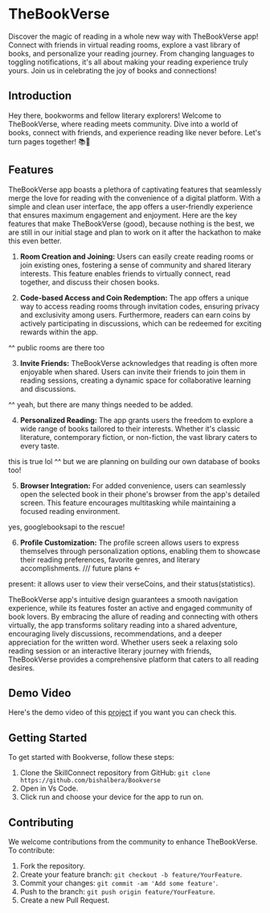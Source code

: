 # TheBookVerse

Discover the magic of reading in a whole new way with TheBookVerse app! Connect with friends in virtual reading rooms, explore a vast library of books, and personalize your reading journey. From changing languages to toggling notifications, it's all about making your reading experience truly yours. Join us in celebrating the joy of books and connections!


## Introduction

Hey there, bookworms and fellow literary explorers! Welcome to TheBookVerse, where reading meets community. Dive into a world of books, connect with friends, and experience reading like never before. Let's turn pages together! 📚🌟


## Features

TheBookVerse app boasts a plethora of captivating features that seamlessly merge the love for reading with the convenience of a digital platform. With a simple and clean user interface, the app offers a user-friendly experience that ensures maximum engagement and enjoyment. Here are the key features that make TheBookVerse (good), because nothing is the best, we are still in our initial stage and plan to work on it after the hackathon to make this even better.

1. **Room Creation and Joining:** Users can easily create reading rooms or join existing ones, fostering a sense of community and shared literary interests. This feature enables friends to virtually connect, read together, and discuss their chosen books.

2. **Code-based Access and Coin Redemption:** The app offers a unique way to access reading rooms through invitation codes, ensuring privacy and exclusivity among users. Furthermore, readers can earn coins by actively participating in discussions, which can be redeemed for exciting rewards within the app.

^^ public rooms are there too

3. **Invite Friends:** TheBookVerse acknowledges that reading is often more enjoyable when shared. Users can invite their friends to join them in reading sessions, creating a dynamic space for collaborative learning and discussions.

^^ yeah, but there are many things needed to be added.

4. **Personalized Reading:** The app grants users the freedom to explore a wide range of books tailored to their interests. Whether it's classic literature, contemporary fiction, or non-fiction, the vast library caters to every taste.

this is true lol ^^
but we are planning on building our own database of books too!

5. **Browser Integration:** For added convenience, users can seamlessly open the selected book in their phone's browser from the app's detailed screen. This feature encourages multitasking while maintaining a focused reading environment.

yes, googlebooksapi to the rescue!

6. **Profile Customization:** The profile screen allows users to express themselves through personalization options, enabling them to showcase their reading preferences, favorite genres, and literary accomplishments. /// future plans <-

present: it allows user to view their verseCoins, and their status(statistics).

TheBookVerse app's intuitive design guarantees a smooth navigation experience, while its features foster an active and engaged community of book lovers. By embracing the allure of reading and connecting with others virtually, the app transforms solitary reading into a shared adventure, encouraging lively discussions, recommendations, and a deeper appreciation for the written word. Whether users seek a relaxing solo reading session or an interactive literary journey with friends, TheBookVerse provides a comprehensive platform that caters to all reading desires.


## Demo Video
Here's the demo video of this [project](https://www.youtube.com/watch?v=Db4g-ab7MqY) if you want you can check this.

## Getting Started

To get started with Bookverse, follow these steps:

1. Clone the SkillConnect repository from GitHub: `git clone https://github.com/bishalbera/Bookverse`
2. Open in Vs Code.
3. Click run and choose your device for the app to run on.


## Contributing

We welcome contributions from the community to enhance TheBookVerse. To contribute:

1. Fork the repository.
2. Create your feature branch: `git checkout -b feature/YourFeature`.
3. Commit your changes: `git commit -am 'Add some feature'`.
4. Push to the branch: `git push origin feature/YourFeature`.
5. Create a new Pull Request.
